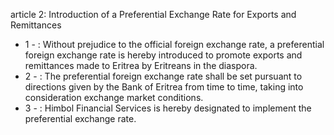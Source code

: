 article 2: Introduction of a Preferential Exchange Rate for Exports and Remittances 

<ul>
			<li>1 - : Without prejudice to the official foreign exchange rate, a preferential foreign exchange rate is hereby introduced to promote exports and remittances made to Eritrea by Eritreans in the diaspora. <ul>
			</ul></li>			<li>2 - : The preferential foreign exchange rate shall be set pursuant to directions given by the Bank of Eritrea from time to time, taking into consideration exchange market conditions. <ul>
			</ul></li>			<li>3 - : Himbol Financial Services is hereby designated to implement the preferential exchange rate. <ul>
			</ul></li></ul>